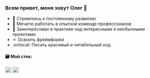



### Всем привет, меня зовут Олег 👋



- :ocean: Стремлюсь к постоянному развитию
- :floppy_disk: Мечатю работать в опытной коменде профессоналов
- :tanabata_tree: Заинтересован в практике над интересными и необычными проектами
- ⚛️ Освоить фреймфорки
- :octocat: Писать красивый и читабельный код

#### :card_file_box: Мой стек: 
<img src="https://simpleicons.org/icons/visualstudiocode.svg" height="20" width="20"> <img src="https://simpleicons.org/icons/javascript.svg" height="20" width="20"> 
